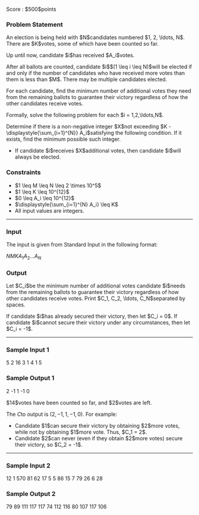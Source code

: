 
<div>

<span>

<span>

<p>
Score : $500$points
</p>

<div>

<section>

### **Problem Statement**

<p>
An election is being held with $N$candidates numbered $1, 2, \ldots, N$. There are $K$votes, some of which have been counted so far.
</p>

<p>
Up until now, candidate $i$has received $A_i$votes.
</p>

<p>
After all ballots are counted, candidate $i$$(1 \leq i \leq N)$will be elected if and only if the number of candidates who have received more votes than them is less than $M$.  There may be multiple candidates elected.
</p>

<p>
For each candidate, find the minimum number of additional votes they need from the remaining ballots to guarantee their victory regardless of how the other candidates receive votes.
</p>

<p>
Formally, solve the following problem for each $i = 1,2,\ldots,N$.
</p>

<p>
Determine if there is a non-negative integer $X$not exceeding $K - \displaystyle{\sum_{i=1}^{N}} A_i$satisfying the following condition.  If it exists, find the minimum possible such integer.
</p>

<ul>

<li>
If candidate $i$receives $X$additional votes, then candidate $i$will always be elected.
</li>

</ul>

</section>

</div>

<div>

<section>

### **Constraints**

<ul>

<li>
$1 \leq M \leq N \leq 2 \times 10^5$
</li>

<li>
$1 \leq K \leq 10^{12}$
</li>

<li>
$0 \leq A_i \leq 10^{12}$
</li>

<li>
$\displaystyle{\sum_{i=1}^{N} A_i} \leq K$
</li>

<li>
All input values are integers.
</li>

</ul>

</section>

</div>

---

<div>

<div>

<section>

### **Input**

<p>
The input is given from Standard Input in the following format:
</p>

<div>

$N$$M$$K$$A_1$$A_2$$\ldots$$A_N$
</div>

</section>

</div>

<div>

<section>

### **Output**

<p>
Let $C_i$be the minimum number of additional votes candidate $i$needs from the remaining ballots to guarantee their victory regardless of how other candidates receive votes. Print $C_1, C_2, \ldots, C_N$separated by spaces.
</p>

<p>
If candidate $i$has already secured their victory, then let $C_i = 0$. If candidate $i$cannot secure their victory under any circumstances, then let $C_i = -1$.
</p>

</section>

</div>

</div>

---

<div>

<section>

### **Sample Input 1**

<div>

5 2 16
3 1 4 1 5

</div>

</section>

</div>

<div>

<section>

### **Sample Output 1**

<div>

2 -1 1 -1 0

</div>

<p>
$14$votes have been counted so far, and $2$votes are left.

The $C$to output is $(2, -1, 1, -1, 0)$.  For example:
</p>

<ul>

<li>
Candidate $1$can secure their victory by obtaining $2$more votes, while not by obtaining $1$more vote.  Thus, $C_1 = 2$.
</li>

<li>
Candidate $2$can never (even if they obtain $2$more votes) secure their victory, so $C_2 = -1$.
</li>

</ul>

</section>

</div>

---

<div>

<section>

### **Sample Input 2**

<div>

12 1 570
81 62 17 5 5 86 15 7 79 26 6 28

</div>

</section>

</div>

<div>

<section>

### **Sample Output 2**

<div>

79 89 111 117 117 74 112 116 80 107 117 106

</div>

</section>

</div>

</span>

</span>

</div>
